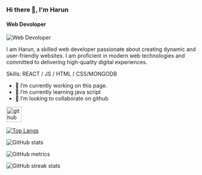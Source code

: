 ### Hi there 👋, I'm Harun
#### Web Devoloper
![Web Devoloper](https://i.ibb.co/r3VVNLQ/bannergithub.png)

I am Harun, a skilled web developer passionate about creating dynamic and user-friendly websites. I am proficient in modern web technologies and committed to delivering high-quality digital experiences.

Skills:  REACT / JS / HTML / CSS/MONGODB

- 🔭 I’m currently working on this page. 
- 🌱 I’m currently learning java script 
- 👯 I’m looking to collaborate on github 


[<img src='https://cdn.jsdelivr.net/npm/simple-icons@3.0.1/icons/github.svg' alt='github' height='40'>](https://github.com/HARUN360)  

[![Top Langs](https://github-readme-stats.vercel.app/api/top-langs/?username=HARUN360)](https://github.com/anuraghazra/github-readme-stats)

![GitHub stats](https://github-readme-stats.vercel.app/api?username=HARUN360&show_icons=true&count_private=true)  

![GitHub metrics](https://metrics.lecoq.io/HARUN360)  

![GitHub streak stats](https://streak-stats.demolab.com/?user=HARUN360)  

